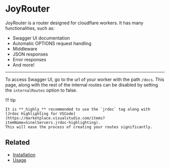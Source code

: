 # JoyRouter

JoyRouter is a router designed for cloudflare workers. It has many functionalities, such as:

-   Swagger UI documentation
-   Automatic OPTIONS request handling
-   Middleware
-   JSON responses
-   Error responses
-   And more!

---

To access Swagger UI, go to the url of your worker with the path `/docs`.
This page, along with the rest of the internal routes can be disabled by setting the `internalRoutes` option to false.

!!! tip

    It is **_highly_** recommended to use the `jrdoc` tag along with [Jrdoc Highlighting for VSCode](https://marketplace.visualstudio.com/items?itemName=SinelServers.jrdoc-highlighting).
    This will ease the process of creating your routes significantly.

## Related

-   [Installation](installation.md)
-   [Usage](basic_usage.md)

